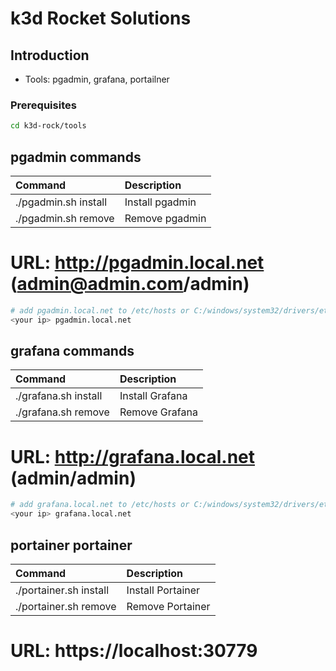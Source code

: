 # k3d Rocket Solutions

## Introduction

- Tools: pgadmin, grafana, portailner

### Prerequisites
```bash
cd k3d-rock/tools
```

## pgadmin commands 

| Command | Description |
|:---|:---|
| ./pgadmin.sh  install | Install pgadmin |
| ./pgadmin.sh  remove  | Remove pgadmin |

# URL: http://pgadmin.local.net (admin@admin.com/admin)
```bash
# add pgadmin.local.net to /etc/hosts or C:/windows/system32/drivers/etc/hosts
<your ip> pgadmin.local.net
```

## grafana commands 

| Command | Description |
|:---|:---|
| ./grafana.sh  install | Install Grafana |
| ./grafana.sh  remove  | Remove Grafana |

# URL: http://grafana.local.net (admin/admin)
```bash
# add grafana.local.net to /etc/hosts or C:/windows/system32/drivers/etc/hosts
<your ip> grafana.local.net
```

## portainer portainer

| Command | Description |
|:---|:---|
| ./portainer.sh  install | Install Portainer |
| ./portainer.sh  remove  | Remove Portainer |

# URL: https://localhost:30779